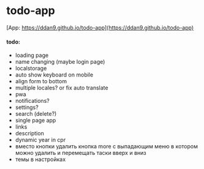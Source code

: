 # todo-app

[App: https://ddan9.github.io/todo-app](https://ddan9.github.io/todo-app)

#### todo:

- loading page
- name changing (maybe login page)
- localstorage
- auto show keyboard on mobile
- align form to bottom
- multiple locales? or fix auto translate
- pwa
- notifications?
- settings?
- search (delete?)
- single page app
- links
- description
- dynamic year in cpr
- вместо кнопки удалить кнопка more с выпадающим меню в котором можно удалить и перемещать таски вверх и вниз
- темы в настройках
